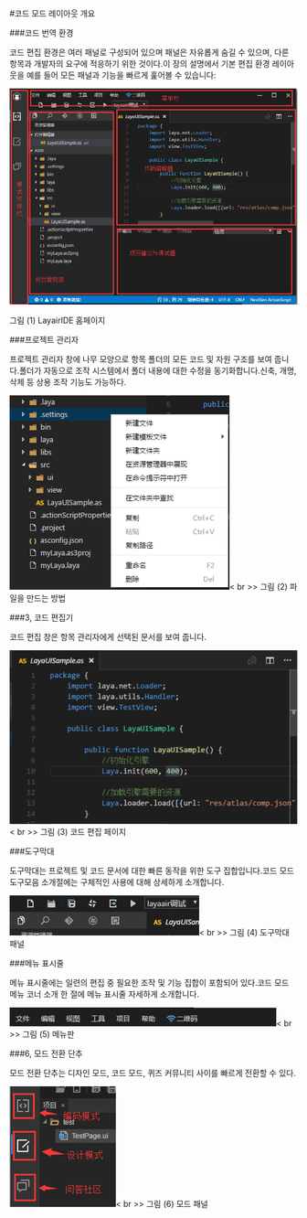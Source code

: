 #코드 모드 레이아웃 개요



 



###코드 번역 환경

코드 편집 환경은 여러 패널로 구성되어 있으며 패널은 자유롭게 숨길 수 있으며, 다른 항목과 개발자의 요구에 적응하기 위한 것이다.이 장의 설명에서 기본 편집 환경 레이아웃을 예를 들어 모든 패널과 기능을 빠르게 훑어볼 수 있습니다:

![blob.png](img/1.png)<br/>

그림 (1) LayairIDE 홈페이지



###프로젝트 관리자

프로젝트 관리자 창에 나무 모양으로 항목 폴더의 모든 코드 및 자원 구조를 보여 줍니다.폴더가 자동으로 조작 시스템에서 폴더 내용에 대한 수정을 동기화합니다.신축, 개명, 삭제 등 상용 조작 기능도 가능하다.

![blob.png](img/2.png)< br >>
그림 (2) 파일을 만드는 방법



 



###3, 코드 편집기

코드 편집 창은 항목 관리자에게 선택된 문서를 보여 줍니다.

![blob.png](img/3.png)< br >>
그림 (3) 코드 편집 페이지



###도구막대

도구막대는 프로젝트 및 코드 문서에 대한 빠른 동작을 위한 도구 집합입니다.코드 모드 도구모음 소개절에는 구체적인 사용에 대해 상세하게 소개합니다.



 ![blob.png](img/4.png)< br >>
그림 (4) 도구막대 패널



 







###메뉴 표시줄

메뉴 표시줄에는 일련의 편집 중 필요한 조작 및 기능 집합이 포함되어 있다.코드 모드 메뉴 코너 소개 한 절에 메뉴 표시줄 자세하게 소개합니다.

![blob.png](img/5.png)< br >>
그림 (5) 메뉴판



 







###6, 모드 전환 단추

모드 전환 단추는 디자인 모드, 코드 모드, 퀴즈 커뮤니티 사이를 빠르게 전환할 수 있다.

![blob.png](img/6.png)< br >>
그림 (6) 모드 패널